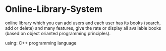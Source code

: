 # Online-Library-System
online library which you can add users and each user has its books (search, add or delete) and many features, give the rate or display all available books (based on object orianted programming principles).

using: C++ programming language
